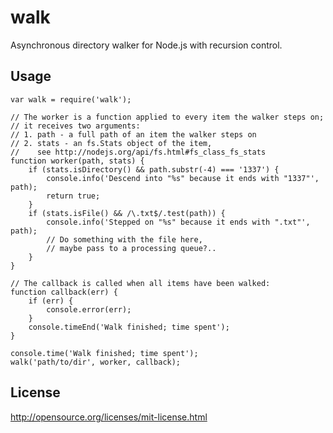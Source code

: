 # walk #

Asynchronous directory walker for Node.js with recursion control.

## Usage ##

    var walk = require('walk');
    
    // The worker is a function applied to every item the walker steps on;
    // it receives two arguments:
    // 1. path - a full path of an item the walker steps on
    // 2. stats - an fs.Stats object of the item,
    //    see http://nodejs.org/api/fs.html#fs_class_fs_stats
    function worker(path, stats) {
        if (stats.isDirectory() && path.substr(-4) === '1337') {
            console.info('Descend into "%s" because it ends with "1337"', path);
            return true;
        }
        if (stats.isFile() && /\.txt$/.test(path)) {
            console.info('Stepped on "%s" because it ends with ".txt"', path);
            // Do something with the file here,
            // maybe pass to a processing queue?..
        }
    }
    
    // The callback is called when all items have been walked:
    function callback(err) {
        if (err) {
            console.error(err);
        }
        console.timeEnd('Walk finished; time spent');
    }
    
    console.time('Walk finished; time spent');
    walk('path/to/dir', worker, callback);

## License ##

http://opensource.org/licenses/mit-license.html
